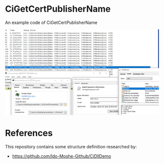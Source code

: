 # CiGetCertPublisherName

An example code of CiGetCertPublisherName

![image](image.png)

# References

This repository contains some structure definition researched by:

- https://github.com/Ido-Moshe-Github/CiDllDemo
